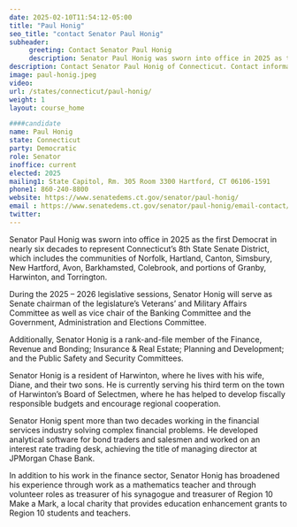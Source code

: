```yaml
---
date: 2025-02-10T11:54:12-05:00
title: "Paul Honig"
seo_title: "contact Senator Paul Honig"
subheader:
     greeting: Contact Senator Paul Honig
     description: Senator Paul Honig was sworn into office in 2025 as the first Democrat in nearly six decades to represent Connecticut’s 8th State Senate District, which includes the communities of Norfolk, Hartland, Canton, Simsbury, New Hartford, Avon, Barkhamsted, Colebrook, and portions of Granby, Harwinton, and Torrington.
description: Contact Senator Paul Honig of Connecticut. Contact information for Paul Honig includes email address, phone number, and mailing address.
image: paul-honig.jpeg
video:
url: /states/connecticut/paul-honig/
weight: 1
layout: course_home

####candidate
name: Paul Honig
state: Connecticut
party: Democratic
role: Senator
inoffice: current
elected: 2025
mailing1: State Capitol, Rm. 305 Room 3300 Hartford, CT 06106-1591
phone1: 860-240-8800
website: https://www.senatedems.ct.gov/senator/paul-honig/
email : https://www.senatedems.ct.gov/senator/paul-honig/email-contact/
twitter: 
---
```

Senator Paul Honig was sworn into office in 2025 as the first Democrat in nearly six decades to represent Connecticut’s 8th State Senate District, which includes the communities of Norfolk, Hartland, Canton, Simsbury, New Hartford, Avon, Barkhamsted, Colebrook, and portions of Granby, Harwinton, and Torrington.

During the 2025 – 2026 legislative sessions, Senator Honig will serve as Senate chairman of the legislature’s Veterans’ and Military Affairs Committee as well as vice chair of the Banking Committee and the Government, Administration and Elections Committee.

Additionally, Senator Honig is a rank-and-file member of the Finance, Revenue and Bonding; Insurance & Real Estate; Planning and Development; and the Public Safety and Security Committees.

Senator Honig is a resident of Harwinton, where he lives with his wife, Diane, and their two sons. He is currently serving his third term on the town of Harwinton’s Board of Selectmen, where he has helped to develop fiscally responsible budgets and encourage regional cooperation.

Senator Honig spent more than two decades working in the financial services industry solving complex financial problems. He developed analytical software for bond traders and salesmen and worked on an interest rate trading desk, achieving the title of managing director at JPMorgan Chase Bank.

In addition to his work in the finance sector, Senator Honig has broadened his experience through work as a mathematics teacher and through volunteer roles as treasurer of his synagogue and treasurer of Region 10 Make a Mark, a local charity that provides education enhancement grants to Region 10 students and teachers.
